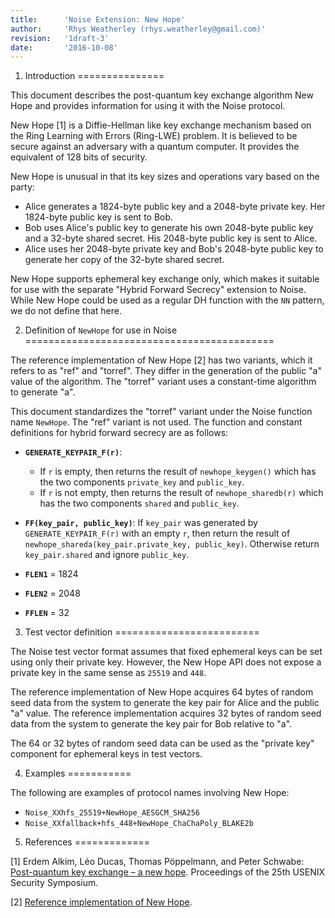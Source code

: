```yaml
---
title:      'Noise Extension: New Hope'
author:     'Rhys Weatherley (rhys.weatherley@gmail.com)'
revision:   '1draft-3'
date:       '2016-10-08'
---
```


1. Introduction
===============

This document describes the post-quantum key exchange algorithm New Hope
and provides information for using it with the Noise protocol.

New Hope [1] is a Diffie-Hellman like key exchange mechanism based on the
Ring Learning with Errors (Ring-LWE) problem.  It is believed to be
secure against an adversary with a quantum computer.  It provides the
equivalent of 128 bits of security.

New Hope is unusual in that its key sizes and operations vary based on
the party:

 * Alice generates a 1824-byte public key and a 2048-byte private key.
   Her 1824-byte public key is sent to Bob.
 * Bob uses Alice's public key to generate his own 2048-byte public key
   and a 32-byte shared secret.  His 2048-byte public key is sent to Alice.
 * Alice uses her 2048-byte private key and Bob's 2048-byte public key
   to generate her copy of the 32-byte shared secret.

New Hope supports ephemeral key exchange only, which makes it suitable
for use with the separate "Hybrid Forward Secrecy" extension to Noise.
While New Hope could be used as a regular DH function with the `NN`
pattern, we do not define that here.

2. Definition of `NewHope` for use in Noise
===========================================

The reference implementation of New Hope [2] has two variants, which it
refers to as "ref" and "torref".  They differ in the generation of
the public "a" value of the algorithm.  The "torref" variant uses a
constant-time algorithm to generate "a".

This document standardizes the "torref" variant under the Noise
function name `NewHope`.  The "ref" variant is not used.  The
function and constant definitions for hybrid forward secrecy are
as follows:

 * **`GENERATE_KEYPAIR_F(r)`**:
   * If `r` is empty, then returns the result of `newhope_keygen()`
     which has the two components `private_key` and `public_key`.
   * If `r` is not empty, then returns the result of `newhope_sharedb(r)`
     which has the two components `shared` and `public_key`.

 * **`FF(key_pair, public_key)`**: If `key_pair` was generated by
   `GENERATE_KEYPAIR_F(r)` with an empty `r`, then return the result of
   `newhope_shareda(key_pair.private_key, public_key)`.  Otherwise
   return `key_pair.shared` and ignore `public_key`.

 * **`FLEN1`** = 1824

 * **`FLEN2`** = 2048

 * **`FFLEN`** = 32

3. Test vector definition
=========================

The Noise test vector format assumes that fixed ephemeral keys can be
set using only their private key.  However, the New Hope API does not
expose a private key in the same sense as `25519` and `448`.

The reference implementation of New Hope acquires 64 bytes of random
seed data from the system to generate the key pair for Alice and the
public "a" value.  The reference implementation acquires 32 bytes of
random seed data from the system to generate the key pair for Bob
relative to "a".

The 64 or 32 bytes of random seed data can be used as the "private key"
component for ephemeral keys in test vectors.

4. Examples
===========

The following are examples of protocol names involving New Hope:

 * `Noise_XXhfs_25519+NewHope_AESGCM_SHA256`
 * `Noise_XXfallback+hfs_448+NewHope_ChaChaPoly_BLAKE2b`

5. References
=============

[1] Erdem Alkim, Léo Ducas, Thomas Pöppelmann, and Peter Schwabe:
[Post-quantum key exchange – a new hope](https://cryptojedi.org/papers/#newhope).
Proceedings of the 25th USENIX Security Symposium.

[2] [Reference implementation of New Hope](https://cryptojedi.org/crypto/#newhope).
